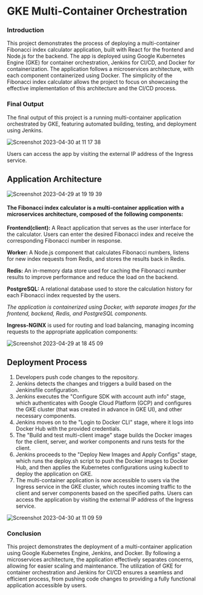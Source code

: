 # GKE Multi-Container Orchestration

### Introduction

This project demonstrates the process of deploying a multi-container Fibonacci index calculator application, built with React for the frontend and Node.js for the backend. The app is deployed using Google Kubernetes Engine (GKE) for container orchestration, Jenkins for CI/CD, and Docker for containerization. The application follows a microservices architecture, with each component containerized using Docker. The simplicity of the Fibonacci index calculator allows the project to focus on showcasing the effective implementation of this architecture and the CI/CD process.


### Final Output

The final output of this project is a running multi-container application orchestrated by GKE, featuring automated building, testing, and deployment using Jenkins.

![Screenshot 2023-04-30 at 11 17 38](https://user-images.githubusercontent.com/117165801/235343055-5618253a-0f7a-470d-941f-910a30c62e48.png)

Users can access the app by visiting the external IP address of the Ingress service.


 
 ## Application Architecture
 
![Screenshot 2023-04-29 at 19 19 39](https://user-images.githubusercontent.com/117165801/235312886-695a75c0-88f0-4d29-9146-02194375697e.png)



#### The Fibonacci index calculator is a multi-container application with a microservices architecture, composed of the following components:

**Frontend(client):** A React application that serves as the user interface for the calculator. Users can enter the desired Fibonacci index and receive the corresponding Fibonacci number in response.

**Worker:** A Node.js component that calculates Fibonacci numbers, listens for new index requests from Redis, and stores the results back in Redis.

**Redis:** An in-memory data store used for caching the Fibonacci number results to improve performance and reduce the load on the backend.

**PostgreSQL:** A relational database used to store the calculation history for each Fibonacci index requested by the users.

*The application is containerized using Docker, with separate images for the frontend, backend, Redis, and PostgreSQL components.*


**Ingress-NGINX** is used for routing and load balancing, managing incoming requests to the appropriate application components:
 
![Screenshot 2023-04-29 at 18 45 09](https://user-images.githubusercontent.com/117165801/235311356-292e71af-8208-45d3-9dbd-e18d5562f9eb.png)


 ## Deployment Process
 
 
1. Developers push code changes to the repository.
2. Jenkins detects the changes and triggers a build based on the Jenkinsfile configuration.
3. Jenkins executes the "Configure SDK with account auth info" stage, which authenticates with Google Cloud Platform (GCP) and configures the GKE cluster (that was created in advance in GKE UI), and other necessary components.
4. Jenkins moves on to the "Login to Docker CLI" stage, where it logs into Docker Hub with the provided credentials.
5. The "Build and test multi-client image" stage builds the Docker images for the client, server, and worker components and runs tests for the client.
6. Jenkins proceeds to the "Deploy New Images and Apply Configs" stage, which runs the deploy.sh script to push the Docker images to Docker Hub, and then applies the Kubernetes configurations using kubectl to deploy the application on GKE.
7. The multi-container application is now accessible to users via the Ingress service in the GKE cluster, which routes incoming traffic to the client and server components based on the specified paths.
Users can access the application by visiting the external IP address of the Ingress service.

![Screenshot 2023-04-30 at 11 09 59](https://user-images.githubusercontent.com/117165801/235342794-18407624-620f-4cb1-b5e8-26bb2526a2bb.png)



### Conclusion

This project demonstrates the deployment of a multi-container application using Google Kubernetes Engine, Jenkins, and Docker. By following a microservices architecture, the application effectively separates concerns, allowing for easier scaling and maintenance. The utilization of GKE for container orchestration and Jenkins for CI/CD ensures a seamless and efficient process, from pushing code changes to providing a fully functional application accessible by users.



